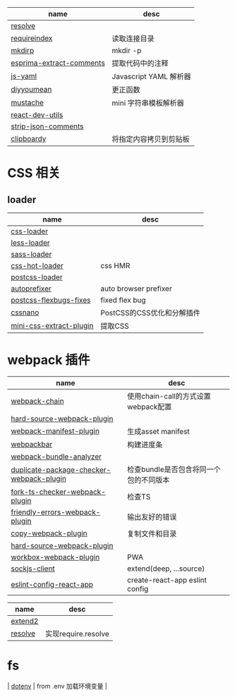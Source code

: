 
| name | desc |
| ------ | ---- | 
| [resolve](https://github.com/browserify/resolve) | | 
| [requireindex](https://github.com/stephenhandley/requireindex) | 读取连接目录 |
| [mkdirp](https://github.com/substack/node-mkdirp) | mkdir -p |
| [esprima-extract-comments](esprima-extract-comments) | 提取代码中的注释 |
| [js-yaml](https://github.com/nodeca/js-yaml) | Javascript YAML 解析器 |
| [diyyoumean](https://github.com/dcporter/didyoumean.js) | 更正函数 |
| [mustache](https://github.com/janl/mustache.js) | mini 字符串模板解析器 |
| [react-dev-utils](https://github.com/zanettin/react-dev-utils)
| [strip-json-comments]() | |
| [clipboardy]() | 将指定内容拷贝到剪贴板 |

# CSS 相关
## loader
| name | desc |
| ------ | ---- | 
| [css-loader]() | |
| [less-loader]() | |
| [sass-loader]() | |
| [css-hot-loader](https://github.com/shepherdwind/css-hot-loader) | css HMR |
| [postcss-loader]() | |
| [autoprefixer](https://github.com/postcss/autoprefixer) | auto browser prefixer |
| [postcss-flexbugs-fixes](https://github.com/luisrudge/postcss-flexbugs-fixes) | fixed flex bug |
| [cssnano](https://github.com/search?q=cssnano) | PostCSS的CSS优化和分解插件 |
| [mini-css-extract-plugin](https://github.com/webpack-contrib/mini-css-extract-plugin) | 提取CSS |

# webpack 插件
| name | desc |
| ------ | ---- | 
| [webpack-chain](https://github.com/neutrinojs/webpack-chain) | 使用chain-call的方式设置webpack配置 |
| [hard-source-webpack-plugin]() | |
| [webpack-manifest-plugin](https://github.com/danethurber/webpack-manifest-plugin) | 生成asset manifest |
| [webpackbar](https://github.com/nuxt/webpackbar) | 构建进度条 |
| [webpack-bundle-analyzer]() | |
| [duplicate-package-checker-webpack-plugin](https://github.com/darrenscerri/duplicate-package-checker-webpack-plugin) | 检查bundle是否包含将同一个包的不同版本 |
| [fork-ts-checker-webpack-plugin](https://github.com/Realytics/fork-ts-checker-webpack-plugin) | 检查TS |
| [friendly-errors-webpack-plugin](https://github.com/geowarin/friendly-errors-webpack-plugin) | 输出友好的错误 |
| [copy-webpack-plugin](https://github.com/webpack-contrib/copy-webpack-plugin) | 复制文件和目录 |
| [hard-source-webpack-plugin](https://github.com/mzgoddard/hard-source-webpack-plugin) | |
| [workbox-webpack-plugin](https://github.com/GoogleChrome/workbox) | PWA |
| [sockjs-client](https://github.com/eggjs/extend2) | extend(deep, ...source) |
| [eslint-config-react-app](https://github.com/facebook/create-react-app/tree/next/packages/eslint-config-react-app) | create-react-app eslint config | 

| name | desc |
| ------ | ---- | 
| [extend2]() |  |
| [resolve](https://github.com/browserify/resolve) | 实现require.resolve |

# fs
| [dotenv](https://github.com/motdotla/dotenv) | from .env 加载环境变量 |